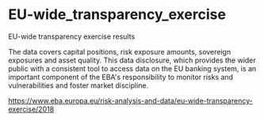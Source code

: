 # EU-wide_transparency_exercise
EU-wide transparency exercise results

The data covers capital positions, risk exposure amounts, sovereign exposures and asset quality. This data disclosure, which provides the wider public with a consistent tool to access data on the EU banking system, is an important component of the EBA's responsibility to monitor risks and vulnerabilities and foster market discipline.

https://www.eba.europa.eu/risk-analysis-and-data/eu-wide-transparency-exercise/2018
